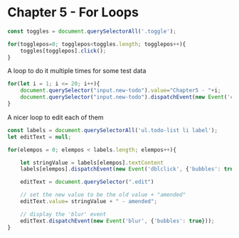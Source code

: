 # Chapter 5 - For Loops

````javascript
const toggles = document.querySelectorAll('.toggle');

for(togglepos=0; togglepos<toggles.length; togglepos++){
    toggles[togglepos].click();
}
````


A loop to do it multiple times for some test data
```javascript
for(let i = 1; i <= 20; i++){
    document.querySelector("input.new-todo").value="Chapter5 - "+i;
    document.querySelector("input.new-todo").dispatchEvent(new Event('change', {'bubbles': true}));
}
```

A nicer loop to edit each of them
````javascript
const labels = document.querySelectorAll('ul.todo-list li label');
let editText = null;

for(elempos = 0; elempos < labels.length; elempos++){

    let stringValue = labels[elempos].textContent
    labels[elempos].dispatchEvent(new Event('dblclick', {'bubbles': true}));

    editText = document.querySelector(".edit")

    // set the new value to be the old value + "amended"
    editText.value= stringValue + " - amended";

    // display the 'blur' event
    editText.dispatchEvent(new Event('blur', {'bubbles': true}));
}
````

